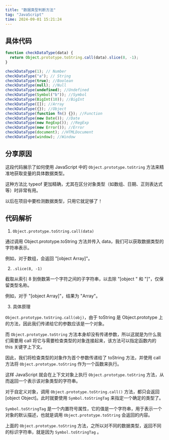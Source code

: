```yaml
---
title: "数据类型判断方法"
tag: "JavaScript"
time: 2024-09-01 15:21:24
---
```


## 具体代码

```js
function checkDataType(data) {
  return Object.prototype.toString.call(data).slice(8, -1);
}

checkDataType(1); // Number
checkDataType("a"); // String
checkDataType(true); //Boolean
checkDataType(null); //Null
checkDataType(undefined); //Undefined
checkDataType(Symbol("b")); //Symbol
checkDataType(BigInt(10)); //BigInt
checkDataType([]); //Array
checkDataType({}); //Object
checkDataType(function fn() {}); //Function
checkDataType(new Date()); //Date
checkDataType(new RegExp()); //RegExp
checkDataType(new Error()); //Error
checkDataType(document); //HTMLDocument
checkDataType(window); //Window
```

## 分享原因

这段代码展示了如何使用 JavaScript 中的 `Object.prototype.toString` 方法来精准地获取变量的具体数据类型。

这种方法比 typeof 更加精确，尤其在区分对象类型（如数组、日期、正则表达式等）时非常有用。

以后在项目中要检测数据类型，只用它就足够了！

## 代码解析

1. `Object.prototype.toString.call(data)`

通过调用 Object.prototype.toString 方法并传入 data，我们可以获取数据类型的字符串表示。

例如，对于数组，会返回 "\[object Array\]"。

2. `.slice(8, -1)`

截取从索引 8 到倒数第一个字符之间的子字符串，以去除 "\[object " 和 "\]"，仅保留类型名称。

例如，对于 "\[object Array\]"，结果为 "Array"。

3. 具体原理

`Object.prototype.toString.call(obj)`，由于 toString 是 Object.prototype 上的方法，因此我们传递给它的参数应该是一个对象。

而 `Object.prototype.toString` 方法本身却没有传递参数，所以这就是为什么我们需要用 call 将它与需要检查类型的对象连接起来，该方法可以指定函数内的 this 关键字上下文。

因此，我们将检查类型的对象作为首个参数传递给了 toString 方法，并使用 call 方法将 `Object.prototype.toString` 作为一个函数来执行。

这样 JavaScript 就会在上下文对象上执行 `Object.prototype.toString` 方法，从而返回一个表示该对象类型的字符串。

对于自定义对象，调用 `Object.prototype.toString.call()` 方法，都只会返回 \[object Object\]。此时就要使用 `Symbol.toStringTag` 来指定一个确定的类型了。

`Symbol.toStringTag` 是一个内置符号属性，它的值是一个字符串，用于表示一个对象的默认描述，也就是调用 `Object.prototype.toString` 会返回的内容。

上面的 `Object.prototype.toString` 方法，之所以对不同的数据类型，返回不同的标识字符串，就是因为 `Symbol.toStringTag` 。
